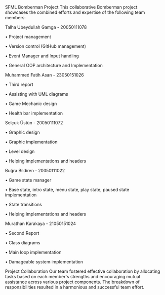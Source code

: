 SFML Bomberman Project
This collaborative Bomberman project showcases the combined efforts and expertise of the following team members:

Talha Ubeydullah Gamga - 20050111078

•	Project management

•	Version control (GitHub management)

•	Event Manager and Input handling

•	General OOP architecture and Implementation

Muhammed Fatih Asan - 23050151026

•	Third report

•	Assisting with UML diagrams

•	Game Mechanic design

•	Health bar implementation

Selçuk Üstün - 20050111072

•	Graphic design

•	Graphic implementation

•	Level design

•	Helping implementations and headers

Buğra Bildiren - 20050111022

•	Game state manager

•	Base state, intro state, menu state, play state, paused state implementation

•	State transitions

•	Helping implementations and headers

Murathan Karakaya - 21050151024

•	Second Report

•	Class diagrams

•	Main loop implementation

•	Damageable system implementation

Project Collaboration
Our team fostered effective collaboration by allocating tasks based on each member's strengths and encouraging mutual assistance across various project components. The breakdown of responsibilities resulted in a harmonious and successful team effort.
